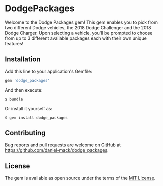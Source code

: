 # DodgePackages

Welcome to the Dodge Packages gem! This gem enables you to pick from two different Dodge vehicles, the 2018 Dodge Challenger and the 2018 Dodge Charger. Upon selecting a vehicle, you'll be prompted to choose from up to 3 different available packages each with their own unique features!


## Installation

Add this line to your application's Gemfile:

```ruby
gem 'dodge_packages'
```

And then execute:

    $ bundle

Or install it yourself as:

    $ gem install dodge_packages


## Contributing

Bug reports and pull requests are welcome on GitHub at https://github.com/daniel-mack/dodge_packages.


## License

The gem is available as open source under the terms of the [MIT License](https://opensource.org/licenses/MIT).
